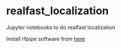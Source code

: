 # realfast_localization
Jupyter notebooks to do realfast localization

Install rfpipe software from [here](https://github.com/realfastvla/rfpipe/tree/main)
